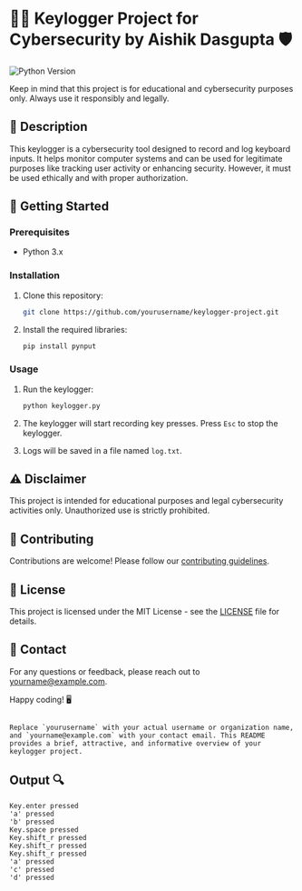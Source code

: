 # 🕵️‍♂️ Keylogger Project for Cybersecurity by Aishik Dasgupta 🛡️

![Python Version](https://img.shields.io/badge/python-3.x-blue.svg)

Keep in mind that this project is for educational and cybersecurity purposes only. Always use it responsibly and legally.

## 📜 Description

This keylogger is a cybersecurity tool designed to record and log keyboard inputs. It helps monitor computer systems and can be used for legitimate purposes like tracking user activity or enhancing security. However, it must be used ethically and with proper authorization.

## 🚀 Getting Started

### Prerequisites

- Python 3.x

### Installation

1. Clone this repository:

   ```bash
   git clone https://github.com/yourusername/keylogger-project.git
   ```

2. Install the required libraries:

   ```bash
   pip install pynput
   ```

### Usage

1. Run the keylogger:

   ```bash
   python keylogger.py
   ```

2. The keylogger will start recording key presses. Press `Esc` to stop the keylogger.

3. Logs will be saved in a file named `log.txt`.

## ⚠️ Disclaimer

This project is intended for educational purposes and legal cybersecurity activities only. Unauthorized use is strictly prohibited.

## 🤝 Contributing

Contributions are welcome! Please follow our [contributing guidelines](CONTRIBUTING.md).

## 📝 License

This project is licensed under the MIT License - see the [LICENSE](LICENSE) file for details.

## 📧 Contact

For any questions or feedback, please reach out to [yourname@example.com](mailto:yourname@example.com).

Happy coding! 🖥️
```

Replace `yourusername` with your actual username or organization name, and `yourname@example.com` with your contact email. This README provides a brief, attractive, and informative overview of your keylogger project.
```

## Output 🔍

```
Key.enter pressed
'a' pressed
'b' pressed
Key.space pressed
Key.shift_r pressed
Key.shift_r pressed
Key.shift_r pressed
'a' pressed
'c' pressed
'd' pressed
```
